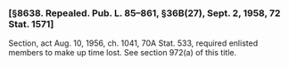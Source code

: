 ### [§8638. Repealed. Pub. L. 85–861, §36B(27), Sept. 2, 1958, 72 Stat. 1571] ###

Section, act Aug. 10, 1956, ch. 1041, 70A Stat. 533, required enlisted members to make up time lost. See section 972(a) of this title.